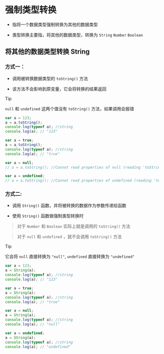 # 强制类型转换

-   指将一个数据类型强制转换为其他的数据类型

-   类型转换主要指，将其他的数据类型，转换为 `String` `Number` `Boolean`

## 将其他的数据类型转换 String

### 方式一：

-   调用被转换数据类型的 `toString()` 方法

-   该方法不会影响到原变量，它会将转换的结果返回

> [!tip]
> `null` 和 `undefined` 这两个值没有 `toString()` 方法，如果调用会报错

```js
var a = 123;
a = a.toString();
console.log(typeof a); //string
console.log(a); // "123"

var a = true;
a = a.toString();
console.log(typeof a); //string
console.log(a); // "true"

var a = null;
// a = a.toString(); //Cannot read properties of null (reading 'toString')

var a = undefined;
// a = a.toString(); //Cannot read properties of undefined (reading 'toString')
```

### 方式二:

- 调用 `String()` 函数，并将被转换的数据作为参数传递给函数

- 使用 `String()` 函数做强制类型转换时

> 对于 `Number` 和 `Boolean` 实际上就是调用的 `toString()` 方法

> 对于 `null` 和 `undefined` ，就不会调用 `toString()` 方法

> [!tip]
> 它会将 `null` 直接转换为 `"null"`, `undefined` 直接转换为 `"undefined"`


```js
var a = 123;
a = String(a);
console.log(typeof a); //string
console.log(a); // "123"

var a = true;
a = String(a);
console.log(typeof a); //string
console.log(a); // "true"

var a = null;
a = String(a);
console.log(typeof a); //string
console.log(a); // "null"

var a = undefined;
a = String(a);
console.log(typeof a); //string
console.log(a); // "undefined"
```